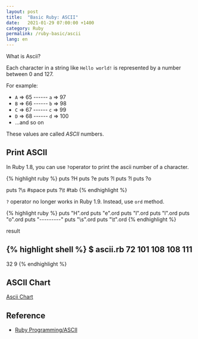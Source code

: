 ```yaml
---
layout: post
title:  "Basic Ruby: ASCII"
date:   2021-01-29 07:00:00 +1400
category: Ruby
permalink: /ruby-basic/ascii
lang: en
---
```


What is Ascii?

Each character in a string like `Hello world!` is represented by a number between 0 and 127.

For example:

- `A` => 65 ------ `a` => 97
- `B` => 66 ------ `b` => 98
- `C` => 67 ------ `c` => 99
- `D` => 68 ------ `d` => 100
- ...and so on

These values are called *ASCII* numbers.

## Print ASCII

In Ruby 1.8, you can use `?`operator to print the ascii number of a character.

{% highlight ruby %}
puts ?H
puts ?e
puts ?l
puts ?l
puts ?o

puts ?\\s #space
puts ?\\t #tab
{% endhighlight %}

`?` operator no longer works in Ruby 1.9. Instead, use `ord` method.

{% highlight ruby %}
puts "H".ord
puts "e".ord
puts "l".ord
puts "l".ord
puts "o".ord
puts "---------"
puts "\\s".ord
puts "\\t".ord
{% endhighlight %}

result

{% highlight shell %}
$ ascii.rb
72
101
108
108
111
---------
32
9
{% endhighlight %}

## ASCII Chart

[Ascii Chart](http://www.asciitable.com/)

## Reference
- [Ruby Programming/ASCII](https://en.wikibooks.org/wiki/Ruby_Programming/ASCII)